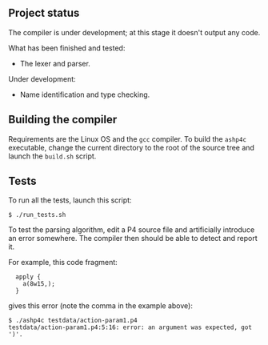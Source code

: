 ## Project status

The compiler is under development; at this stage it doesn't output any code. 

What has been finished and tested:
  - The lexer and parser. 

Under development:
  - Name identification and type checking.

## Building the compiler

Requirements are the Linux OS and the `gcc` compiler.
To build the `ashp4c` executable, change the current directory to the root of the source tree and launch the `build.sh` script.

## Tests

To run all the tests, launch this script:

```$ ./run_tests.sh```

To test the parsing algorithm, edit a P4 source file and artificially introduce an error somewhere. The compiler then should be able to detect and report it.

For example, this code fragment:

```
  apply {
    a(8w15,);
  }
```
gives this error (note the comma in the example above):

```
$ ./ashp4c testdata/action-param1.p4
testdata/action-param1.p4:5:16: error: an argument was expected, got ')'.
```

